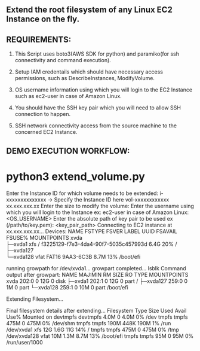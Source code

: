 ## Extend the root filesystem of any Linux EC2 Instance on the fly.

REQUIREMENTS:
------------
1. This Script uses boto3(AWS SDK for python) and paramiko(for ssh connectivity and command execution).

2. Setup IAM credentails which should have necessary access permissions, such as DescribeInstances, ModifyVolume.
   
3. OS username information using which you will login to the EC2 Instance such as ec2-user in case of Amazon Linux.
   
4. You should have the SSH key pair which you will need to allow SSH connection to happen.

5. SSH network connectivity access from the source machine to the concerned EC2 Instance.

DEMO EXECUTION WORKFLOW:
-------------------------

# python3 extend_volume.py
Enter the Instance ID for which volume needs to be extended: i-xxxxxxxxxxxxxx           -> Specify the Instance ID here
vol-xxxxxxxxxxxx   xx.xxx.xxx.xx
Enter the size to modify the volume: <size>
Enter the username using which you will login to the Instance ex: ec2-user in case of Amazon Linux: <OS_USERNAME>
Enter the absolute path of key pair to be used ex (/path/to/key.pem): <key_pair_path>
Connecting to EC2 instance at xx.xxx.xxx.xx...
Devices:
 NAME      FSTYPE FSVER LABEL UUID                                 FSAVAIL FSUSE% MOUNTPOINTS
xvda                                                                             
├─xvda1   xfs          /     f3225129-f7e3-4da4-90f7-5035c457993d    6.4G    20% /
├─xvda127                                                                        
└─xvda128 vfat   FAT16       9AA3-6C3B                               8.7M    13% /boot/efi

running growpath for /dev/xvda1...
growpart completed...
lsblk Command output after growpart:
  NAME      MAJ:MIN RM SIZE RO TYPE MOUNTPOINTS
xvda      202:0    0  12G  0 disk 
├─xvda1   202:1    0  12G  0 part /
├─xvda127 259:0    0   1M  0 part 
└─xvda128 259:1    0  10M  0 part /boot/efi

Extending Filesystem...

Final filesystem details after extending...
 Filesystem     Type      Size  Used Avail Use% Mounted on
devtmpfs       devtmpfs  4.0M     0  4.0M   0% /dev
tmpfs          tmpfs     475M     0  475M   0% /dev/shm
tmpfs          tmpfs     190M  448K  190M   1% /run
/dev/xvda1     xfs        12G  1.6G   11G  14% /
tmpfs          tmpfs     475M     0  475M   0% /tmp
/dev/xvda128   vfat       10M  1.3M  8.7M  13% /boot/efi
tmpfs          tmpfs      95M     0   95M   0% /run/user/1000
